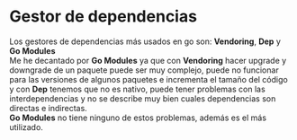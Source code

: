 # **Gestor de dependencias**

Los gestores de dependencias más usados en go son: **Vendoring**, **Dep** y **Go Modules**   
Me he decantado por **Go Modules** ya que con **Vendoring** hacer upgrade y downgrade de un paquete puede ser muy complejo, puede no funcionar para las versiones de algunos paquetes e incrementa el tamaño del código y con **Dep** tenemos que no es nativo, puede tener problemas con las interdependencias y no se describe muy bien cuales dependencias son directas e indirectas.     
**Go Modules** no tiene ninguno de estos problemas, además es el más utilizado.
